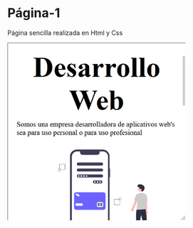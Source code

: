 # Página-1

Página sencilla realizada en Html y Css

<img src="./assets/img/paginaSencilla.png" width="400px" height="400px">
